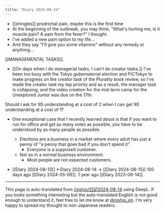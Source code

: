```yaml
---
title: "Diary 2024-08-14"
---
```



- [[shingles]] prodromal pain, maybe this is the first time
- At the beginning of the outbreak, you may think, "What's hurting me, is it muscle pain? A pain from the fever?" I thought.
- I've added a new pain option to my life...
- And they say "I'll give you some vitamins" without any remedy or anything...


[[MANAGEMENTAL TASKS]].
- [[On days when I do managerial tasks, I can't do creator tasks.]]
I've been too busy with the Tokyo gubernatorial election and FtCTokyo to make progress on the creator task of the Plurality book review, so I've made the creator task my top priority and as a result, the manager task is collapsing, and the video creation for the mid-term camp for the Unexplored Junior was due on the 17th.


Should I ask for 95 understanding at a cost of 2 when I can get 90 understanding at a cost of 1?
- One exceptional case that I recently learned about is that if you want to run for office and get as many votes as possible, you have to be understood by as many people as possible.
    - Elections are a business in a market where every adult has just a penny of "a penny that goes bad if you don't spend it".
        - Everyone is a supposed customer.
    - Not so in a normal business environment.
        - Most people are not expected customers.

- [[Diary 2024-08-13]] ←Diary 2024-08-14 → [[Diary 2024-08-15]]
100 days ago [[Diary 2024-05-06]].
1 year ago [[Diary 2023-08-14]].
---
This page is auto-translated from [/nishio/日記2024-08-14](https://scrapbox.io/nishio/日記2024-08-14) using DeepL. If you looks something interesting but the auto-translated English is not good enough to understand it, feel free to let me know at [@nishio_en](https://twitter.com/nishio_en). I'm very happy to spread my thought to non-Japanese readers.